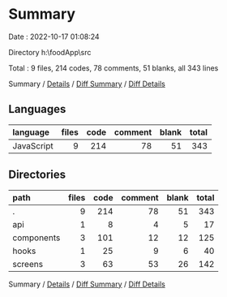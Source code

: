 # Summary

Date : 2022-10-17 01:08:24

Directory h:\\foodApp\\src

Total : 9 files,  214 codes, 78 comments, 51 blanks, all 343 lines

Summary / [Details](details.md) / [Diff Summary](diff.md) / [Diff Details](diff-details.md)

## Languages
| language | files | code | comment | blank | total |
| :--- | ---: | ---: | ---: | ---: | ---: |
| JavaScript | 9 | 214 | 78 | 51 | 343 |

## Directories
| path | files | code | comment | blank | total |
| :--- | ---: | ---: | ---: | ---: | ---: |
| . | 9 | 214 | 78 | 51 | 343 |
| api | 1 | 8 | 4 | 5 | 17 |
| components | 3 | 101 | 12 | 12 | 125 |
| hooks | 1 | 25 | 9 | 6 | 40 |
| screens | 3 | 63 | 53 | 26 | 142 |

Summary / [Details](details.md) / [Diff Summary](diff.md) / [Diff Details](diff-details.md)